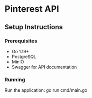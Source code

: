 # Pinterest API

## Setup Instructions

### Prerequisites
- Go 1.19+
- PostgreSQL
- MinIO
- Swagger for API documentation

### Running
 Run the application:
    go run cmd/main.go


